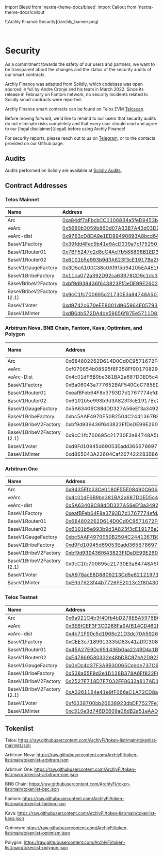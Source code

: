 import Bleed from 'nextra-theme-docs/bleed'
import Callout from 'nextra-theme-docs/callout'

<Bleed>
  ![Archly Finance Security](/archly_banner.png)
</Bleed>

&nbsp;

# Security

As a commitment towards the safety of our users and partners, we want to
be transparent about the changes and the status of the security audits of our
smart contracts.

Archly Finance was adapted from Solidly, which codebase was open
sourced in full by Andre Cronje and his team in
March 2022. Since its release in February on Fantom network, no security
incidents related to Solidly smart contracts were reported.

Archly Finance smart contracts can be found on Telos EVM [Teloscan](https://teloscan.io).

<Callout emoji="⚠️">
  Before moving forward, we'd like to remind to our users that
  security audits do not eliminate risks completely and that
  every user should read and agree to our
  [legal disclaimer](/legal) before using Archly Finance!

  For security reports, please reach out to us on
  [Telegram](https://t.me/ArchlyFinance), or to the contacts provided on our Github page.
</Callout>

## Audits

Audits performed on Solidly are available at [Solidly Audits](https://github.com/ArchlyFi/archly-solidly-contracts/blob/master/audits/).

## Contract Addresses

### Telos Mainnet

| Name | Address |
| :--- | :--- |
| Arc | [0xa84df7aFbcbCC1106834a5feD9453bd1219B1fb5](https://www.teloscan.io/address/0xa84df7aFbcbCC1106834a5feD9453bd1219B1fb5#contract) |
| veArc | [0x5680b3059b860d07A33B7A43d03D2E4dEdb226BB](https://www.teloscan.io/address/0x5680b3059b860d07A33B7A43d03D2E4dEdb226BB#contract) |
| veArc-dist | [0x9763cD8DA9e1ED99490893A8bcd64e5e87E7cd3C](https://www.teloscan.io/address/0x9763cD8DA9e1ED99490893A8bcd64e5e87E7cd3C#contract) |
| BaseV1Factory | [0x39fdd4Fec9b41e9AcD339a7cf75250108D32906c](https://www.teloscan.io/address/0x39fdd4Fec9b41e9AcD339a7cf75250108D32906c#contract) |
| BaseV1Router01 | [0x7BF5247c2d8cC4Ad7b588898B1ED3594815Ca3f9](https://www.teloscan.io/address/0x7BF5247c2d8cC4Ad7b588898B1ED3594815Ca3f9#contract) |
| BaseV1Router02 | [0x6101b5e993b9d3A823f3cE1917Be265aBD19E845](https://www.teloscan.io/address/0x6101b5e993b9d3A823f3cE1917Be265aBD19E845#contract) |
| BaseV1GaugeFactory | [0x3D5eA100C38c0Af9f5d94105EA4E160AeE6DC668](https://www.teloscan.io/address/0x3D5eA100C38c0Af9f5d94105EA4E160AeE6DC668#contract) |
| BaseV1BribeFactory | [0x11ca072a392D92ca63976CD9c1dc38de1FE578ee](https://www.teloscan.io/address/0x11ca072a392D92ca63976CD9c1dc38de1FE578ee#contract) |
| BaseVBribeV2Factory | [0xbf9d939436f643823FfDeDE99E2602f75D0df234](https://www.teloscan.io/address/0xbf9d939436f643823FfDeDE99E2602f75D0df234#contract) |
| BaseVBribeV2Factory (2.1) | [0x9cC1fc700695c21730E3a84748A50705F3f0655D](https://www.teloscan.io/address/0x9cC1fc700695c21730E3a84748A50705F3f0655D#contract) |
| BaseV1Voter | [0xd9742c670eEE8001d965964E05793c42c588B657](https://www.teloscan.io/address/0xd9742c670eEE8001d965964E05793c42c588B657#contract) |
| BaseV1Minter | [0xdB6db572DA4be59656f87Ee5711D8334e1f9b0E9](https://www.teloscan.io/address/0xdB6db572DA4be59656f87Ee5711D8334e1f9b0E9#contract) |

### Arbitrum Nova, BNB Chain, Fantom, Kava, Optimism, and Polygon

| Name | Address | Arbitrum Nova| BNB Chain | Fantom | Kava | Optimism | Polygon |
| :--- | :--- | :--- | :--- | :--- | :--- | :--- | :--- |
| Arc | 0x684802262D614D0Cd0C9571672F03Dd9e85D7824 | [contract](https://nova.arbiscan.io/address/0x684802262D614D0Cd0C9571672F03Dd9e85D7824#code) | [contract](https://bscscan.com/address/0x684802262D614D0Cd0C9571672F03Dd9e85D7824#code) | [contract](https://ftmscan.com/address/0x684802262D614D0Cd0C9571672F03Dd9e85D7824#code) | [contract](https://explorer.kava.io/address/0x684802262D614D0Cd0C9571672F03Dd9e85D7824/contracts) | [contract](https://optimistic.etherscan.io/address/0x684802262D614D0Cd0C9571672F03Dd9e85D7824#code) | [contract](https://polygonscan.com/address/0x684802262D614D0Cd0C9571672F03Dd9e85D7824#code) | 
| veArc | 0xf070654b08595f8F358Ff90170829892F3254C67 | [contract](https://nova.arbiscan.io/address/0xf070654b08595f8F358Ff90170829892F3254C67#code) | [contract](https://bscscan.com/address/0xf070654b08595f8F358Ff90170829892F3254C67#code) | [contract](https://ftmscan.com/address/0xf070654b08595f8F358Ff90170829892F3254C67#code) | [contract](https://explorer.kava.io/address/0xf070654b08595f8F358Ff90170829892F3254C67/contracts) | [contract](https://optimistic.etherscan.io/address/0xf070654b08595f8F358Ff90170829892F3254C67#code) | [contract](https://polygonscan.com/address/0xf070654b08595f8F358Ff90170829892F3254C67#code) | 
| veArc-Dist | 0x4c01dF6B9be381BA2a687D0ED5c40039dEEaf0a9 | [contract](https://nova.arbiscan.io/address/0x4c01dF6B9be381BA2a687D0ED5c40039dEEaf0a9#code) | [contract](https://bscscan.com/address/0x4c01dF6B9be381BA2a687D0ED5c40039dEEaf0a9#code) | [contract](https://ftmscan.com/address/0x4c01dF6B9be381BA2a687D0ED5c40039dEEaf0a9#code) | [contract](https://explorer.kava.io/address/0x4c01dF6B9be381BA2a687D0ED5c40039dEEaf0a9/contracts) | [contract](https://optimistic.etherscan.io/address/0x4c01dF6B9be381BA2a687D0ED5c40039dEEaf0a9#code) | [contract](https://polygonscan.com/address/0x4c01dF6B9be381BA2a687D0ED5c40039dEEaf0a9#code) | 
| BaseV1Factory | 0xBa06043a777652BAF540CcC785EDaFd94eE05b37 | [contract](https://nova.arbiscan.io/address/0xBa06043a777652BAF540CcC785EDaFd94eE05b37#code) | [contract](https://bscscan.com/address/0xBa06043a777652BAF540CcC785EDaFd94eE05b37#code) | [contract](https://ftmscan.com/address/0xBa06043a777652BAF540CcC785EDaFd94eE05b37#code) | [contract](https://explorer.kava.io/address/0xBa06043a777652BAF540CcC785EDaFd94eE05b37/contracts) | [contract](https://optimistic.etherscan.io/address/0xBa06043a777652BAF540CcC785EDaFd94eE05b37#code) | [contract](https://polygonscan.com/address/0xBa06043a777652BAF540CcC785EDaFd94eE05b37#code) | 
| BaseV1Router01 | 0xeafBFeb64F8e3793D7d1767774efd33b203200C9 | [contract](https://nova.arbiscan.io/address/0xeafBFeb64F8e3793D7d1767774efd33b203200C9#code) | [contract](https://bscscan.com/address/0xeafBFeb64F8e3793D7d1767774efd33b203200C9#code) | [contract](https://ftmscan.com/address/0xeafBFeb64F8e3793D7d1767774efd33b203200C9#code) | [contract](https://explorer.kava.io/address/0xeafBFeb64F8e3793D7d1767774efd33b203200C9/contracts) | [contract](https://optimistic.etherscan.io/address/0xeafBFeb64F8e3793D7d1767774efd33b203200C9#code) | [contract](https://polygonscan.com/address/0xeafBFeb64F8e3793D7d1767774efd33b203200C9#code) | 
| BaseV1Router02 | 0x6101b5e993b9d3A823f3cE1917Be265aBD19E845 | [contract](https://nova.arbiscan.io/address/0x6101b5e993b9d3A823f3cE1917Be265aBD19E845#code) | [contract](https://bscscan.com/address/0x6101b5e993b9d3A823f3cE1917Be265aBD19E845#code) | [contract](https://ftmscan.com/address/0x6101b5e993b9d3A823f3cE1917Be265aBD19E845#code) | [contract](https://explorer.kava.io/address/0x6101b5e993b9d3A823f3cE1917Be265aBD19E845/contracts) | [contract](https://optimistic.etherscan.io/address/0x6101b5e993b9d3A823f3cE1917Be265aBD19E845#code) | [contract](https://polygonscan.com/address/0x6101b5e993b9d3A823f3cE1917Be265aBD19E845#code) | 
| BaseV1GaugeFactory | 0x5A63409C88dDD327A56eEf3a3492Bb0Ce74ba795 | [contract](https://nova.arbiscan.io/address/0x5A63409C88dDD327A56eEf3a3492Bb0Ce74ba795#code) | [contract](https://bscscan.com/address/0x5A63409C88dDD327A56eEf3a3492Bb0Ce74ba795#code) | [contract](https://ftmscan.com/address/0x5A63409C88dDD327A56eEf3a3492Bb0Ce74ba795#code) | [contract](https://explorer.kava.io/address/0x5A63409C88dDD327A56eEf3a3492Bb0Ce74ba795/contracts) | [contract](https://optimistic.etherscan.io/address/0x5A63409C88dDD327A56eEf3a3492Bb0Ce74ba795#code) | [contract](https://polygonscan.com/address/0x5A63409C88dDD327A56eEf3a3492Bb0Ce74ba795#code) | 
| BaseV1BribeFactory | 0xbc5AAF4970E50B2504C2441367B87B6F3D9Ac504 | [contract](https://nova.arbiscan.io/address/0xbc5AAF4970E50B2504C2441367B87B6F3D9Ac504#code) | [contract](https://bscscan.com/address/0xbc5AAF4970E50B2504C2441367B87B6F3D9Ac504#code) | [contract](https://ftmscan.com/address/0xbc5AAF4970E50B2504C2441367B87B6F3D9Ac504#code) | [contract](https://explorer.kava.io/address/0xbc5AAF4970E50B2504C2441367B87B6F3D9Ac504/contracts) | [contract](https://optimistic.etherscan.io/address/0xbc5AAF4970E50B2504C2441367B87B6F3D9Ac504#code) | [contract](https://polygonscan.com/address/0xbc5AAF4970E50B2504C2441367B87B6F3D9Ac504#code) | 
| BaseV1BribeV2Factory | 0xbf9d939436f643823FfDeDE99E2602f75D0df234 | [contract](https://nova.arbiscan.io/address/0xbf9d939436f643823FfDeDE99E2602f75D0df234#code) | [contract](https://bscscan.com/address/0xbf9d939436f643823FfDeDE99E2602f75D0df234#code) | [contract](https://ftmscan.com/address/0xbf9d939436f643823FfDeDE99E2602f75D0df234#code) | [contract](https://explorer.kava.io/address/0xbf9d939436f643823FfDeDE99E2602f75D0df234/contracts) | [contract](https://optimistic.etherscan.io/address/0xbf9d939436f643823FfDeDE99E2602f75D0df234#code) | [contract](https://polygonscan.com/address/0xbf9d939436f643823FfDeDE99E2602f75D0df234#code) | 
| BaseV1BribeV2Factory (2.1) | 0x9cC1fc700695c21730E3a84748A50705F3f0655D | [contract](https://nova.arbiscan.io/address/0x9cC1fc700695c21730E3a84748A50705F3f0655D#code) | [contract](https://bscscan.com/address/0x9cC1fc700695c21730E3a84748A50705F3f0655D#code) | [contract](https://ftmscan.com/address/0x9cC1fc700695c21730E3a84748A50705F3f0655D#code) | [contract](https://explorer.kava.io/address/0x9cC1fc700695c21730E3a84748A50705F3f0655D/contracts) | [contract](https://optimistic.etherscan.io/address/0x9cC1fc700695c21730E3a84748A50705F3f0655D#code) | [contract](https://polygonscan.com/address/0x9cC1fc700695c21730E3a84748A50705F3f0655D#code) | 
| BaseV1Voter | 0xd9Fd10945d69053Eadd365B786977B6290fea088 | [contract](https://nova.arbiscan.io/address/0xd9Fd10945d69053Eadd365B786977B6290fea088#code) | [contract](https://bscscan.com/address/0xd9Fd10945d69053Eadd365B786977B6290fea088#code) | [contract](https://ftmscan.com/address/0xd9Fd10945d69053Eadd365B786977B6290fea088#code) | [contract](https://explorer.kava.io/address/0xd9Fd10945d69053Eadd365B786977B6290fea088/contracts) | [contract](https://optimistic.etherscan.io/address/0xd9Fd10945d69053Eadd365B786977B6290fea088#code) | [contract](https://polygonscan.com/address/0xd9Fd10945d69053Eadd365B786977B6290fea088#code) | 
| BaseV1Minter | 0xd865043A22604Caf267422283B8601A9d546301f | [contract](https://nova.arbiscan.io/address/0xd865043A22604Caf267422283B8601A9d546301f#code) | [contract](https://bscscan.com/address/0xd865043A22604Caf267422283B8601A9d546301f#code) | [contract](https://ftmscan.com/address/0xd865043A22604Caf267422283B8601A9d546301f#code) | [contract](https://explorer.kava.io/address/0xd865043A22604Caf267422283B8601A9d546301f/contracts) | [contract](https://optimistic.etherscan.io/address/0xd865043A22604Caf267422283B8601A9d546301f#code) | [contract](https://polygonscan.com/address/0xd865043A22604Caf267422283B8601A9d546301f#code) |  

### Arbitrum One

| Name | Address |
| :--- | :--- |
| Arc | [0x9435Ffb33Ce0180F55E08490C606eC3BD07da929](https://arbiscan.io/address/0x9435Ffb33Ce0180F55E08490C606eC3BD07da929#code) |
| veArc | [0x4c01dF6B9be381BA2a687D0ED5c40039dEEaf0a9](https://arbiscan.io/address/0x4c01dF6B9be381BA2a687D0ED5c40039dEEaf0a9#code) |
| veArc-dist | [0x5A63409C88dDD327A56eEf3a3492Bb0Ce74ba795](https://arbiscan.io/address/0x5A63409C88dDD327A56eEf3a3492Bb0Ce74ba795#code) |
| BaseV1Factory | [0xeafBFeb64F8e3793D7d1767774efd33b203200C9](https://arbiscan.io/address/0xeafBFeb64F8e3793D7d1767774efd33b203200C9#code) |
| BaseV1Router01 | [0x684802262D614D0Cd0C9571672F03Dd9e85D7824](https://arbiscan.io/address/0x684802262D614D0Cd0C9571672F03Dd9e85D7824#code) |
| BaseV1Router02 | [0x6101b5e993b9d3A823f3cE1917Be265aBD19E845](https://arbiscan.io/address/0x6101b5e993b9d3A823f3cE1917Be265aBD19E845#code) |
| BaseV1GaugeFactory | [0xbc5AAF4970E50B2504C2441367B87B6F3D9Ac504](https://arbiscan.io/address/0xbc5AAF4970E50B2504C2441367B87B6F3D9Ac504#code) |
| BaseV1BribeFactory | [0xd9Fd10945d69053Eadd365B786977B6290fea088](https://arbiscan.io/address/0xd9Fd10945d69053Eadd365B786977B6290fea088#code) |
| BaseV1BribeV2Factory | [0xbf9d939436f643823FfDeDE99E2602f75D0df234](https://arbiscan.io/address/0xbf9d939436f643823FfDeDE99E2602f75D0df234#code) |
| BaseV1BribeV2Factory (2.1) | [0x9cC1fc700695c21730E3a84748A50705F3f0655D](https://arbiscan.io/address/0x9cC1fc700695c21730E3a84748A50705F3f0655D#code) |
| BaseV1Voter | [0xA978acE8D8809213Cd5e6212197196cB847129E9](https://arbiscan.io/address/0xA978acE8D8809213Cd5e6212197196cB847129E9#code) |
| BaseV1Minter | [0xE9d7623f44b7726FE2013c2f8043051358731320](https://arbiscan.io/address/0xE9d7623f44b7726FE2013c2f8043051358731320#code) |

### Telos Testnet

| Name | Address |
| :--- | :--- |
| Arc | [0x6a921C4b3f4Dfb4bD278EBA5978B0381b74ea8fa](https://testnet.teloscan.io/address/0x6a921C4b3f4Dfb4bD278EBA5978B0381b74ea8fa#contract) |
| veArc | [0x3EBfCEF3F3C0268Fa9AfB14CD461E2CC11ce0640](https://testnet.teloscan.io/address/0x3EBfCEF3F3C0268Fa9AfB14CD461E2CC11ce0640#contract) |
| veArc-dist | [0x4b71F90c5d1968c21D3dc70A59268908A20A24Ef](https://testnet.teloscan.io/address/0x4b71F90c5d1968c21D3dc70A59268908A20A24Ef#contract) |
| BaseV1Factory | [0xCEE3e7189913335D83c41aDfC3089B2B17a6a740](https://testnet.teloscan.io/address/0xCEE3e7189913335D83c41aDfC3089B2B17a6a740#contract) |
| BaseV1Router01 | [0x45A27E9Dc65143Eb0aa2249D4a1B1c5464373e29](https://testnet.teloscan.io/address/0x45A27E9Dc65143Eb0aa2249D4a1B1c5464373e29#contract) |
| BaseV1Router02 | [0xE47869580332e48bDBC97eA2D92B5c8dAc50A43D](https://testnet.teloscan.io/address/0xE47869580332e48bDBC97eA2D92B5c8dAc50A43D#contract) |
| BaseV1GaugeFactory | [0x0eDc4d37F3A8B30065Ceede737C60e315A95f56e](https://testnet.teloscan.io/address/0x0eDc4d37F3A8B30065Ceede737C60e315A95f56e#contract) |
| BaseV1BribeFactory | [0x538a55F9d2e1D128B378A6Ff822F073cb86111f1](https://testnet.teloscan.io/address/0x538a55F9d2e1D128B378A6Ff822F073cb86111f1#contract) |
| BaseV1BribeV2Factory | [0x2527F718D7F7032FF8632a817AD1725919BF6939](https://testnet.teloscan.io/address/0x2527F718D7F7032FF8632a817AD1725919BF6939#contract) |
| BaseV1BribeV2Factory (2.1) | [0xA32611B4e41e9fF066aC1A72CD8a7F8aeC1072E9](https://testnet.teloscan.io/address/0xA32611B4e41e9fF066aC1A72CD8a7F8aeC1072E9#contract) |
| BaseV1Voter | [0xf6339700bb26638923dbDF7527Fe125cEae3AE70](https://testnet.teloscan.io/address/0xf6339700bb26638923dbDF7527Fe125cEae3AE70#contract) |
| BaseV1Minter | [0xc310e3d746DE609a06dB2a51eAAD58Ecd00dc84c](https://testnet.teloscan.io/address/0xc310e3d746DE609a06dB2a51eAAD58Ecd00dc84c#contract) |

## Tokenlist

Telos: https://raw.githubusercontent.com/ArchlyFi/token-list/main/tokenlist-mainnet.json

Arbitrum Nova: https://raw.githubusercontent.com/ArchlyFi/token-list/main/tokenlist-arbitrum.json

Arbitrum One: https://raw.githubusercontent.com/ArchlyFi/token-list/main/tokenlist-arbitrum-one.json

BNB Chain: https://raw.githubusercontent.com/ArchlyFi/token-list/main/tokenlist-bsc.json

Fantom: https://raw.githubusercontent.com/ArchlyFi/token-list/main/tokenlist-fantom.json

Kava: https://raw.githubusercontent.com/ArchlyFi/token-list/main/tokenlist-kava.json

Optimism: https://raw.githubusercontent.com/ArchlyFi/token-list/main/tokenlist-optimism.json

Polygon: https://raw.githubusercontent.com/ArchlyFi/token-list/main/tokenlist-polygon.json
